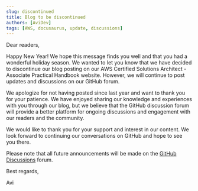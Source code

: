 ```yaml
---
slug: discontinued
title: Blog to be discontinued
authors: [AviDev]
tags: [AWS, docusaurus, update, discussions]
---
```


Dear readers,

Happy New Year! We hope this message finds you well and that you had a wonderful holiday season. We wanted to let you know that we have decided to discontinue our blog posting on our AWS Certified Solutions Architect - Associate Practical Handbook website. However, we will continue to post updates and discussions on our GitHub forum.

We apologize for not having posted since last year and want to thank you for your patience. We have enjoyed sharing our knowledge and experiences with you through our blog, but we believe that the GitHub discussion forum will provide a better platform for ongoing discussions and engagement with our readers and the community.

We would like to thank you for your support and interest in our content. We look forward to continuing our conversations on GitHub and hope to see you there.

Please note that all future announcements will be made on the [GitHub Discussions](https://github.com/inspiringsource/aws-solutions-architect/discussions) forum.

Best regards,

Avi